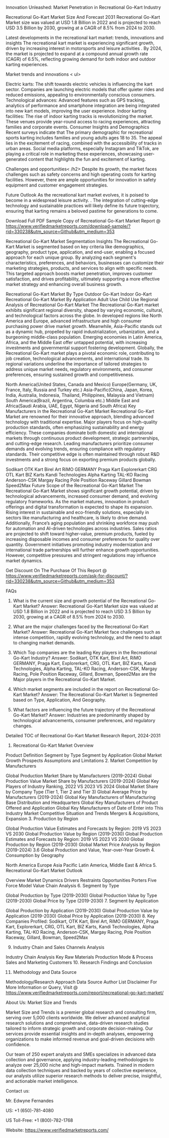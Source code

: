 Innovation Unleashed: Market Penetration in Recreational Go-Kart Industry


Recreational Go-Kart Market Size And Forecast 2031
Recreational Go-Kart Market size was valued at USD 1.8 Billion in 2022 and is projected to reach USD 3.5 Billion by 2030, growing at a CAGR of 8.5% from 2024 to 2030.

Latest developments in the recreational kart market: trends, innovations and insights
The recreational kart market is experiencing significant growth, driven by increasing interest in motorsports and leisure activities . By 2024, the market is projected to expand at a compound annual growth rate (CAGR) of 6.5%, reflecting growing demand for both indoor and outdoor karting experiences.

Market trends and innovations
< ul>

Electric karts: The shift towards electric vehicles is influencing the kart sector. Companies are launching electric models that offer quieter rides and reduced emissions, appealing to environmentally conscious consumers.
Technological advances: Advanced features such as GPS tracking, analytics of performance and smartphone integration are being integrated into new kart models, improving the user experience.
Indoor karting facilities: The rise of indoor karting tracks is revolutionizing the market. These venues provide year-round access to racing experiences, attracting families and corporate events.
Consumer Insights and Demographics
Recent surveys indicate that The primary demographic for recreational sports karting includes families and young adults ages 18 to 35. The appeal lies in the excitement of racing, combined with the accessibility of tracks in urban areas. Social media platforms, especially Instagram and TikTok, are playing a critical role in marketing these experiences, showcasing user-generated content that highlights the fun and excitement of karting.

Challenges and opportunities< /h2>
Despite its growth, the market faces challenges such as safety concerns and high operating costs for karting facilities. However, there are ample opportunities for innovation in safety equipment and customer engagement strategies.

Future Outlook
As the recreational kart market evolves, it is poised to become in a widespread leisure activity. . The integration of cutting-edge technology and sustainable practices will likely define its future trajectory, ensuring that karting remains a beloved pastime for generations to come.

Download Full PDF Sample Copy of Recreational Go-Kart Market Report @ https://www.verifiedmarketreports.com/download-sample/?rid=330238&utm_source=Github&utm_medium=353

Recreational Go-Kart Market Segmentation Insights
The Recreational Go-Kart Market is segmented based on key criteria like demographics, geography, product type, application, and end-user, enabling a focused approach for each unique group. By analyzing each segment's characteristics, preferences, and behaviors, businesses can customize their marketing strategies, products, and services to align with specific needs. This targeted approach boosts market penetration, improves customer satisfaction, and drives profitability, ultimately supporting a more effective market strategy and enhancing overall business growth.

Recreational Go-Kart Market By Type
Outdoor Go-Kart
Indoor Go-Kart
Recreational Go-Kart Market By Application
Adult Use
Child Use
Regional Analysis of Recreational Go-Kart Market
The Recreational Go-Kart market exhibits significant regional diversity, shaped by varying economic, cultural, and technological factors across the globe. In developed regions like North America and Europe, advanced infrastructure and high consumer purchasing power drive market growth. Meanwhile, Asia-Pacific stands out as a dynamic hub, propelled by rapid industrialization, urbanization, and a burgeoning middle-class population. Emerging economies in Latin America, Africa, and the Middle East offer untapped potential, with increasing investments and governmental support fostering development. Globally, the Recreational Go-Kart market plays a pivotal economic role, contributing to job creation, technological advancements, and international trade. Its regional variations underline the importance of tailored strategies to address unique market needs, regulatory environments, and consumer preferences, ensuring sustained growth and competitiveness.

North America(United States, Canada and Mexico)
Europe(Germany, UK, France, Italy, Russia and Turkey etc.)
Asia-Pacific(China, Japan, Korea, India, Australia, Indonesia, Thailand, Philippines, Malaysia and Vietnam)
South America(Brazil, Argentina, Columbia etc.)
Middle East and Africa(Saudi Arabia, UAE, Egypt, Nigeria and South Africa)
Key Manufacturers in the Recreational Go-Kart Market
Recreational Go-Kart Market are renowned for their innovative approach, blending advanced technology with traditional expertise. Major players focus on high-quality production standards, often emphasizing sustainability and energy efficiency. These companies dominate both domestic and international markets through continuous product development, strategic partnerships, and cutting-edge research. Leading manufacturers prioritize consumer demands and evolving trends, ensuring compliance with regulatory standards. Their competitive edge is often maintained through robust R&D investments and a strong focus on exporting premium products globally.

Sodikart
OTK Kart
Birel Art
RiMO GERMANY
Praga Kart
Explorerkart
CRG
OTL Kart
BIZ Karts
Kandi Technologies
Alpha Karting
TAL-KO Racing
Anderson-CSK
Margay Racing
Pole Position Raceway
Gillard
Bowman
Speed2Max
Future Scope of the Recreational Go-Kart Market
The Recreational Go-Kart Market shows significant growth potential, driven by technological advancements, increased consumer demand, and evolving regulatory frameworks. As the market matures, innovation in product offerings and digital transformation is expected to shape its expansion. Rising interest in sustainable and eco-friendly solutions, especially in sectors like manufacturing and healthcare, is likely to drive demand. Additionally, France’s aging population and shrinking workforce may push for automation and AI-driven technologies across industries. Sales ratios are projected to shift toward higher-value, premium products, fueled by increasing disposable incomes and consumer preferences for quality over quantity. Government initiatives promoting industry modernization and international trade partnerships will further enhance growth opportunities. However, competitive pressures and stringent regulations may influence market dynamics.

Get Discount On The Purchase Of This Report @ https://www.verifiedmarketreports.com/ask-for-discount/?rid=330238&utm_source=Github&utm_medium=353

FAQs
1. What is the current size and growth potential of the Recreational Go-Kart Market?
Answer: Recreational Go-Kart Market size was valued at USD 1.8 Billion in 2022 and is projected to reach USD 3.5 Billion by 2030, growing at a CAGR of 8.5% from 2024 to 2030.

2. What are the major challenges faced by the Recreational Go-Kart Market?
Answer: Recreational Go-Kart Market face challenges such as intense competition, rapidly evolving technology, and the need to adapt to changing market demands.

3. Which Top companies are the leading Key players in the Recreational Go-Kart Industry?
Answer: Sodikart, OTK Kart, Birel Art, RiMO GERMANY, Praga Kart, Explorerkart, CRG, OTL Kart, BIZ Karts, Kandi Technologies, Alpha Karting, TAL-KO Racing, Anderson-CSK, Margay Racing, Pole Position Raceway, Gillard, Bowman, Speed2Max are the Major players in the Recreational Go-Kart Market.

4. Which market segments are included in the report on Recreational Go-Kart Market?
Answer: The Recreational Go-Kart Market is Segmented based on Type, Application, And Geography.

5. What factors are influencing the future trajectory of the Recreational Go-Kart Market?
Answer: Industries are predominantly shaped by technological advancements, consumer preferences, and regulatory changes.

Detailed TOC of Recreational Go-Kart Market Research Report, 2024-2031
1. Recreational Go-Kart Market Overview

Product Definition
Segment by Type
Segment by Application
Global Market Growth Prospects
Assumptions and Limitations
2. Market Competition by Manufacturers

Global Production Market Share by Manufacturers (2019-2024)
Global Production Value Market Share by Manufacturers (2019-2024)
Global Key Players of Industry Ranking, 2022 VS 2023 VS 2024
Global Market Share by Company Type (Tier 1, Tier 2 and Tier 3)
Global Average Price by Manufacturers (2019-2024)
Global Key Manufacturers of Manufacturing Base Distribution and Headquarters
Global Key Manufacturers of Product Offered and Application
Global Key Manufacturers of Date of Enter into This Industry
Market Competitive Situation and Trends
Mergers & Acquisitions, Expansion
3. Production by Region

Global Production Value Estimates and Forecasts by Region: 2019 VS 2023 VS 2030
Global Production Value by Region (2019-2030)
Global Production Estimates and Forecasts by Region: 2019 VS 2023 VS 2030
Global Production by Region (2019-2030)
Global Market Price Analysis by Region (2019-2024) 3.6 Global Production and Value, Year-over-Year Growth
4. Consumption by Geography

North America
Europe
Asia Pacific
Latin America, Middle East & Africa
5. Recreational Go-Kart Market Outlook

Overview
Market Dynamics
Drivers
Restraints
Opportunities
Porters Five Force Model
Value Chain Analysis 
6. Segment by Type

Global Production by Type (2019-2030)
Global Production Value by Type (2019-2030)
Global Price by Type (2019-2030)
7. Segment by Application

Global Production by Application (2019-2030)
Global Production Value by Application (2019-2030)
Global Price by Application (2019-2030)
8. Key Companies Profiled: Sodikart, OTK Kart, Birel Art, RiMO GERMANY, Praga Kart, Explorerkart, CRG, OTL Kart, BIZ Karts, Kandi Technologies, Alpha Karting, TAL-KO Racing, Anderson-CSK, Margay Racing, Pole Position Raceway, Gillard, Bowman, Speed2Max

9. Industry Chain and Sales Channels Analysis

Industry Chain Analysis
Key Raw Materials
Production Mode & Process
Sales and Marketing
Customers
10. Research Findings and Conclusion

11. Methodology and Data Source

Methodology/Research Approach
Data Source
Author List
Disclaimer
For More Information or Query, Visit @ https://www.verifiedmarketreports.com/report/recreational-go-kart-market/

About Us: Market Size and Trends

Market Size and Trends is a premier global research and consulting firm, serving over 5,000 clients worldwide. We deliver advanced analytical research solutions and comprehensive, data-driven research studies tailored to inform strategic growth and corporate decision-making. Our services provide essential insights and in-depth analyses, empowering organizations to make informed revenue and goal-driven decisions with confidence.

Our team of 250 expert analysts and SMEs specializes in advanced data collection and governance, applying industry-leading methodologies to analyze over 25,000 niche and high-impact markets. Trained in modern data collection techniques and backed by years of collective experience, our analysts utilize superior research methods to deliver precise, insightful, and actionable market intelligence.

Contact us:

Mr. Edwyne Fernandes

US: +1 (650)-781-4080

US Toll-Free: +1 (800)-782-1768

Website: https://www.verifiedmarketreports.com/
